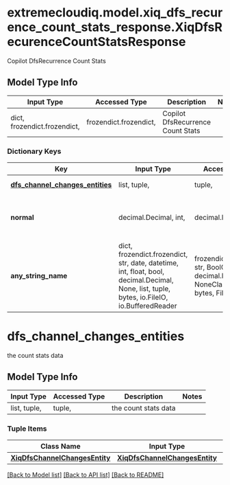 # extremecloudiq.model.xiq_dfs_recurence_count_stats_response.XiqDfsRecurenceCountStatsResponse

Copilot DfsRecurrence Count Stats

## Model Type Info
Input Type | Accessed Type | Description | Notes
------------ | ------------- | ------------- | -------------
dict, frozendict.frozendict,  | frozendict.frozendict,  | Copilot DfsRecurrence Count Stats | 

### Dictionary Keys
Key | Input Type | Accessed Type | Description | Notes
------------ | ------------- | ------------- | ------------- | -------------
**[dfs_channel_changes_entities](#dfs_channel_changes_entities)** | list, tuple,  | tuple,  | the count stats data | [optional] 
**normal** | decimal.Decimal, int,  | decimal.Decimal,  | The normal count | [optional] value must be a 32 bit integer
**any_string_name** | dict, frozendict.frozendict, str, date, datetime, int, float, bool, decimal.Decimal, None, list, tuple, bytes, io.FileIO, io.BufferedReader | frozendict.frozendict, str, BoolClass, decimal.Decimal, NoneClass, tuple, bytes, FileIO | any string name can be used but the value must be the correct type | [optional]

# dfs_channel_changes_entities

the count stats data

## Model Type Info
Input Type | Accessed Type | Description | Notes
------------ | ------------- | ------------- | -------------
list, tuple,  | tuple,  | the count stats data | 

### Tuple Items
Class Name | Input Type | Accessed Type | Description | Notes
------------- | ------------- | ------------- | ------------- | -------------
[**XiqDfsChannelChangesEntity**](XiqDfsChannelChangesEntity.md) | [**XiqDfsChannelChangesEntity**](XiqDfsChannelChangesEntity.md) | [**XiqDfsChannelChangesEntity**](XiqDfsChannelChangesEntity.md) |  | 

[[Back to Model list]](../../README.md#documentation-for-models) [[Back to API list]](../../README.md#documentation-for-api-endpoints) [[Back to README]](../../README.md)

